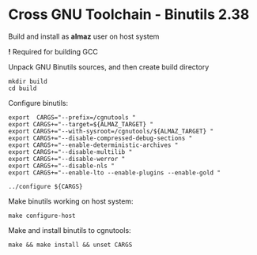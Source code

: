 # Cross GNU Toolchain - Binutils 2.38
Build and install as **almaz** user on host system

**!** Required for building GCC

Unpack GNU Binutils sources, and then create build directory

```
mkdir build
cd build
``` 

Configure binutils:

```
export  CARGS="--prefix=/cgnutools "
export CARGS+="--target=${ALMAZ_TARGET} "
export CARGS+="--with-sysroot=/cgnutools/${ALMAZ_TARGET} "
export CARGS+="--disable-compressed-debug-sections "
export CARGS+="--enable-deterministic-archives "
export CARGS+="--disable-multilib "
export CARGS+="--disable-werror "
export CARGS+="--disable-nls "
export CARGS+="--enable-lto --enable-plugins --enable-gold "

../configure ${CARGS}
```

Make binutils working on host system:
```
make configure-host
```

Make and install binutils to cgnutools:
```
make && make install && unset CARGS
```
